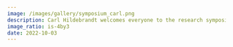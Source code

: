 ```yaml
---
image: /images/gallery/symposium_carl.png
description: Carl Hildebrandt welcomes everyone to the research symposium he organized.
image_ratio: is-4by3
date: 2022-10-03
---
```

